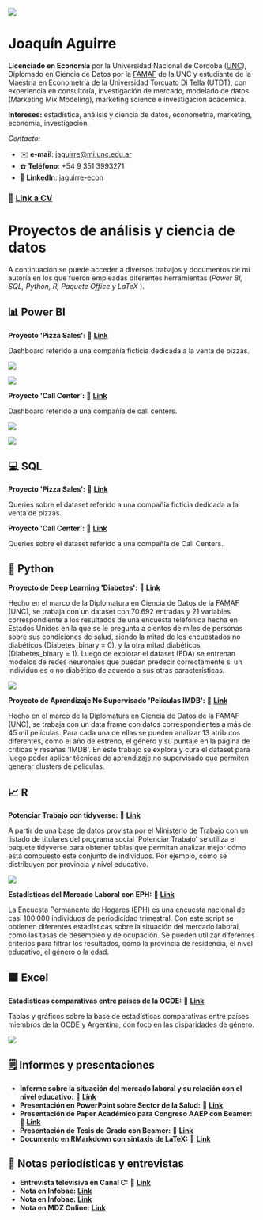 ![](images/reel.png)

# Joaquín Aguirre

**Licenciado en Economía** por la Universidad Nacional de Córdoba ([UNC](https://github.com/jaguirre-econ/perfil/blob/main/T%C3%ADtulo1.jpg)), Diplomado en Ciencia de Datos por la [FAMAF](https://github.com/jaguirre-econ/perfil/blob/main/Certificado%20Diplodatos.pdf) de la UNC y estudiante de la Maestría en Econometría de la Universidad Torcuato Di Tella (UTDT), con experiencia en consultoría, investigación de mercado, modelado de datos (Marketing Mix Modeling), marketing science e investigación académica.

**Intereses:** estadística, análisis y ciencia de datos, econometría, marketing, economía, investigación.

*Contacto:*
- ✉️ **e-mail**: jaguirre@mi.unc.edu.ar
- ☎️ **Teléfono**: +54 9 351 3993271
- 🔗 **LinkedIn**: [jaguirre-econ](https://www.linkedin.com/in/jaguirre-econ/)

### 📄 [Link a CV](https://github.com/jaguirre-econ/perfil/blob/main/CV%20-%20Aguirre%2C%20Joaqu%C3%ADn.pdf)

# Proyectos de análisis y ciencia de datos

A continuación se puede acceder a diversos trabajos y documentos de mi autoría en los que fueron empleadas diferentes herramientas (*Power BI, SQL, Python, R, Paquete Office y LaTeX* ).

## 📊 Power BI 

**Proyecto 'Pizza Sales':** 🔗 [**Link**](https://github.com/jaguirre-econ/Proyectos-Ciencia-de-Datos/blob/main/Pizza%20Sales%20Report.pbix)

Dashboard referido a una compañía ficticia dedicada a la venta de pizzas. 

![](images/bi_report_1.png)

![](images/bi_report_2.png)

**Proyecto 'Call Center':** 🔗 [**Link**](https://github.com/jaguirre-econ/Proyectos-Ciencia-de-Datos/blob/main/Call%20Center%20Report.pbix)

Dashboard referido a una compañía de call centers. 

![](images/bi_report_3.png)

![](images/bi_report_4.png)


## 💻 SQL

**Proyecto 'Pizza Sales':** 🔗 [**Link**](https://popsql.com/queries/-No2jud0rfRSZx59qnY9/pizza-sales?access_token=acc344688452e7b505fcfa84a59185ef)

Queries sobre el dataset referido a una compañía ficticia dedicada a la venta de pizzas. 

**Proyecto 'Call Center':** 🔗 [**Link**](https://popsql.com/queries/-NobXtad2CbNQI9Jftxr/call-centers?access_token=8c44159acf10f3fcb899148b90a341ce)

Queries sobre el dataset referido a una compañía de Call Centers.

## 🐍 Python 

**Proyecto de Deep Learning 'Diabetes':** 🔗 [**Link**](https://github.com/jaguirre-econ/Proyectos-Ciencia-de-Datos/blob/main/Deep_Learning_Diabetes.ipynb)

Hecho en el marco de la Diplomatura en Ciencia de Datos de la FAMAF (UNC), se trabaja con un dataset con 70.692 entradas y 21 variables correspondiente a los resultados de una encuesta telefónica hecha en Estados Unidos en la que se le pregunta a cientos de miles de personas sobre sus condiciones de salud, siendo la mitad de los encuestados no diabéticos (Diabetes_binary = 0), y la otra mitad diabéticos (Diabetes_binary = 1). Luego de explorar el dataset (EDA) se entrenan modelos de redes neuronales que puedan predecir correctamente si un individuo es o no diabético de acuerdo a sus otras características. 

![](images/graph_deep_learning.png)


**Proyecto de Aprendizaje No Supervisado 'Películas IMDB':** 🔗 [**Link**](https://github.com/jaguirre-econ/Proyectos-Ciencia-de-Datos/blob/main/Non_Supervised_Movies.ipynb)

Hecho en el marco de la Diplomatura en Ciencia de Datos de la FAMAF (UNC), se trabaja con un data frame con datos correspondientes a más de 45 mil películas. Para cada una de ellas se pueden analizar 13 atributos diferentes, como el año de estreno, el género y su puntaje en la página de críticas y reseñas 'IMDB'. En este trabajo se explora y cura el dataset para luego poder aplicar técnicas de aprendizaje no supervisado que permiten generar clusters de películas.

## 📈 R

**Potenciar Trabajo con tidyverse:** 🔗 [**Link**](https://github.com/jaguirre-econ/Proyectos-Ciencia-de-Datos/blob/main/pot_trabajo.R)

A partir de una base de datos provista por el Ministerio de Trabajo con un listado de titulares del programa social 'Potenciar Trabajo' se utiliza el paquete tidyverse para obtener tablas que permitan analizar mejor cómo está compuesto este conjunto de individuos. Por ejemplo, cómo se distribuyen por provincia y nivel educativo.

![](images/pot_trabajo.png)

**Estadísticas del Mercado Laboral con EPH:** 🔗 [**Link**](https://github.com/jaguirre-econ/Proyectos-Ciencia-de-Datos/blob/main/merc_lab.R)

La Encuesta Permanente de Hogares (EPH) es una encuesta nacional de casi 100.000 individuos de periodicidad trimestral. Con este script se obtienen diferentes estadísticas sobre la situación del mercado laboral, como las tasas de desempleo y de ocupación. Se pueden utilizar diferentes criterios para filtrar los resultados, como la provincia de residencia, el nivel educativo, el género o la edad.

## 🟩 Excel

**Estadísticas comparativas entre países de la OCDE:** 🔗 [**Link**](https://github.com/jaguirre-econ/Proyectos-Ciencia-de-Datos/blob/main/Gr%C3%A1ficos%20OCDE.xlsx)

Tablas y gráficos sobre la base de estadísticas comparativas entre países miembros de la OCDE y Argentina, con foco en las disparidades de género.

![](images/graph_excel.png)

## 🗒️ Informes y presentaciones

- **Informe sobre la situación del mercado laboral y su relación con el nivel educativo:** 🔗 [**Link**](https://github.com/jaguirre-econ/Proyectos-Ciencia-de-Datos/blob/main/2023-07%20DR%20-%20Mercado%20Laboral%20y%20Educaci%C3%B3n%20Superior.pdf)
- **Presentación en PowerPoint sobre Sector de la Salud:** 🔗 [**Link**](https://github.com/jaguirre-econ/Proyectos-Ciencia-de-Datos/blob/main/IERAL%20-%20Salud%202021%20al%20I%2023.pdf)
- **Presentación de Paper Académico para Congreso AAEP con Beamer:** 🔗 [**Link**](https://github.com/jaguirre-econ/Proyectos-Ciencia-de-Datos/blob/main/AAEP_57_Slides_Rezk.pdf)
- **Presentación de Tesis de Grado con Beamer:** 🔗 [**Link**](https://github.com/jaguirre-econ/Proyectos-Ciencia-de-Datos/blob/main/Presentaci%C3%B3n_Trabajo_Final.pdf)
- **Documento en RMarkdown con sintaxis de LaTeX:** 🔗 [**Link**](https://github.com/jaguirre-econ/Proyectos-Ciencia-de-Datos/blob/main/Gu%C3%ADa%20de%20Ejercicios%20de%20Econometr%C3%ADa%20II%20en%20RMarkdown.pdf)

## 🎤 Notas periodísticas y entrevistas

- **Entrevista televisiva en Canal C:** 🔗 [**Link**](https://www.youtube.com/watch?v=jVsgBqtRw0Y)
- **Nota en Infobae:** [**Link**](https://www.infobae.com/economia/2023/07/24/los-trabajadores-en-negro-perdieron-41-puntos-de-poder-adquisitivo-en-los-ultimos-siete-anos/)
- **Nota en Infobae:** [**Link**](https://www.infobae.com/economia/2023/10/01/empleo-salarios-educacion-por-que-para-reducir-la-pobreza-la-clave-es-capacitar-mas-no-trabajar-menos/)
- **Nota en MDZ Online:** [**Link**](https://www.mdzol.com/dinero/2023/10/4/jornada-laboral-los-datos-de-una-discusion-fuera-de-tiempo-373258.html)



